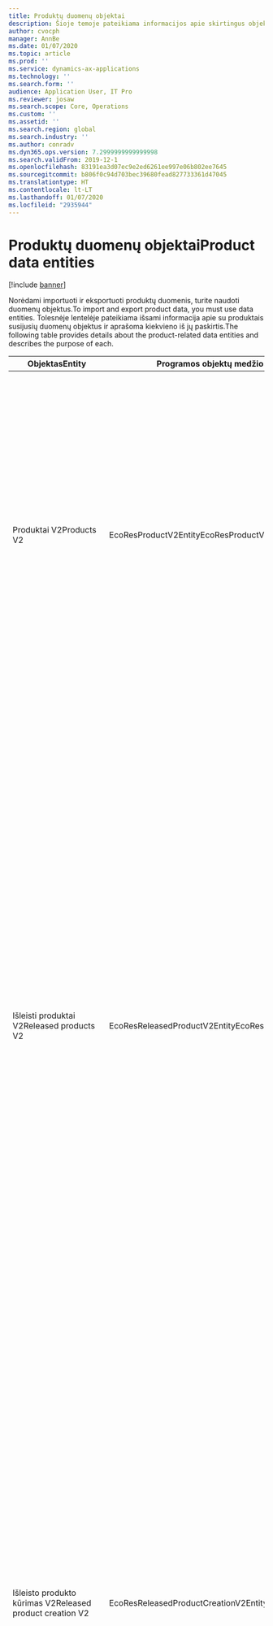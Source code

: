 ```yaml
---
title: Produktų duomenų objektai
description: Šioje temoje pateikiama informacijos apie skirtingus objektus, kuriuos naudojant galima importuoti ir eksportuoti produktų duomenis.
author: cvocph
manager: AnnBe
ms.date: 01/07/2020
ms.topic: article
ms.prod: ''
ms.service: dynamics-ax-applications
ms.technology: ''
ms.search.form: ''
audience: Application User, IT Pro
ms.reviewer: josaw
ms.search.scope: Core, Operations
ms.custom: ''
ms.assetid: ''
ms.search.region: global
ms.search.industry: ''
ms.author: conradv
ms.dyn365.ops.version: 7.2999999999999998
ms.search.validFrom: 2019-12-1
ms.openlocfilehash: 83191ea3d07ec9e2ed6261ee997e06b802ee7645
ms.sourcegitcommit: b806f0c94d703bec39680fead827733361d47045
ms.translationtype: HT
ms.contentlocale: lt-LT
ms.lasthandoff: 01/07/2020
ms.locfileid: "2935944"
---
```

# <a name="product-data-entities"></a><span data-ttu-id="630d9-103">Produktų duomenų objektai</span><span class="sxs-lookup"><span data-stu-id="630d9-103">Product data entities</span></span>

[!include [banner](../includes/banner.md)]

<span data-ttu-id="630d9-104">Norėdami importuoti ir eksportuoti produktų duomenis, turite naudoti duomenų objektus.</span><span class="sxs-lookup"><span data-stu-id="630d9-104">To import and export product data, you must use data entities.</span></span> <span data-ttu-id="630d9-105">Tolesnėje lentelėje pateikiama išsami informacija apie su produktais susijusių duomenų objektus ir aprašoma kiekvieno iš jų paskirtis.</span><span class="sxs-lookup"><span data-stu-id="630d9-105">The following table provides details about the product-related data entities and describes the purpose of each.</span></span>

| <span data-ttu-id="630d9-106">Objektas</span><span class="sxs-lookup"><span data-stu-id="630d9-106">Entity</span></span> | <span data-ttu-id="630d9-107">Programos objektų medžio (AOT) pavadinimas (tipas)</span><span class="sxs-lookup"><span data-stu-id="630d9-107">Application Object Tree (AOT) name (type)</span></span> | <span data-ttu-id="630d9-108">Pastabos</span><span class="sxs-lookup"><span data-stu-id="630d9-108">Notes</span></span> |
|--------|-------------------------------------------|-------|
| <span data-ttu-id="630d9-109">Produktai V2</span><span class="sxs-lookup"><span data-stu-id="630d9-109">Products V2</span></span> | <span data-ttu-id="630d9-110">EcoResProductV2Entity</span><span class="sxs-lookup"><span data-stu-id="630d9-110">EcoResProductV2Entity</span></span> | <span data-ttu-id="630d9-111">Šis objektas naudojamas bendrai naudojamiems produktams – išskirtiesiems produktams bei bendriesiems produktams importuoti ir eksportuoti.</span><span class="sxs-lookup"><span data-stu-id="630d9-111">This entity is used to import and export shared products-distinct products and product masters.</span></span> <span data-ttu-id="630d9-112">Jį naudojant galima naujinimo funkcija.</span><span class="sxs-lookup"><span data-stu-id="630d9-112">It allows for updates.</span></span> <span data-ttu-id="630d9-113">Jis nepalaiko rinkiniu pagrįstų SQL operacijų.</span><span class="sxs-lookup"><span data-stu-id="630d9-113">It doesn't support set-based SQL operations.</span></span> <span data-ttu-id="630d9-114">Jį galima naudoti su „Open Data Protocol“ („OData“).</span><span class="sxs-lookup"><span data-stu-id="630d9-114">It's enabled for Open Data Protocol (OData).</span></span> |
| <span data-ttu-id="630d9-115">Išleisti produktai V2</span><span class="sxs-lookup"><span data-stu-id="630d9-115">Released products V2</span></span> | <span data-ttu-id="630d9-116">EcoResReleasedProductV2Entity</span><span class="sxs-lookup"><span data-stu-id="630d9-116">EcoResReleasedProductV2Entity</span></span> | <span data-ttu-id="630d9-117">Šis objektas naudojamas išleistiems produktams – išskirtiesiems produktams bei bendriesiems produktams importuoti ir eksportuoti.</span><span class="sxs-lookup"><span data-stu-id="630d9-117">This entity is used to import and export released products-distinct products and product masters.</span></span> <span data-ttu-id="630d9-118">Jį naudojant galima naujinimo funkcija.</span><span class="sxs-lookup"><span data-stu-id="630d9-118">It allows for updates.</span></span> <span data-ttu-id="630d9-119">Norint jį naudoti, jau turi būti sukurtas bendrai naudojamas produktas.</span><span class="sxs-lookup"><span data-stu-id="630d9-119">It requires that the shared product already be created.</span></span> <span data-ttu-id="630d9-120">Importavus naują išleistą produktą, išleidžiamas bendrai naudojamas produktas.</span><span class="sxs-lookup"><span data-stu-id="630d9-120">When a new released product is imported, a release of the shared product occurs.</span></span> <span data-ttu-id="630d9-121">Taip pat yra atskirų objektų, kuriuos naudojant galima importuoti ir eksportuoti išleistus bendruosius produktus bei išleistus išskirtuosius variantus.</span><span class="sxs-lookup"><span data-stu-id="630d9-121">There are also separate entities that can be used to import and export released product masters and released distinct variants.</span></span> <span data-ttu-id="630d9-122">Šis objektas nepalaiko rinkiniu pagrįstų SQL operacijų ar naikinimo operacijų.</span><span class="sxs-lookup"><span data-stu-id="630d9-122">This entity doesn't support set-based SQL operations or delete operations.</span></span> <span data-ttu-id="630d9-123">Jį galima naudoti su „OData“.</span><span class="sxs-lookup"><span data-stu-id="630d9-123">It's enabled for OData.</span></span> |
| <span data-ttu-id="630d9-124">Išleisto produkto kūrimas V2</span><span class="sxs-lookup"><span data-stu-id="630d9-124">Released product creation V2</span></span> | <span data-ttu-id="630d9-125">EcoResReleasedProductCreationV2Entity</span><span class="sxs-lookup"><span data-stu-id="630d9-125">EcoResReleasedProductCreationV2Entity</span></span> | <span data-ttu-id="630d9-126">Naudojant šį objektą, vienu veiksmu importuojami bendrai naudojami produktai ir išleisti produktai.</span><span class="sxs-lookup"><span data-stu-id="630d9-126">This entity is used to import shared products and released products in one step.</span></span> <span data-ttu-id="630d9-127">Nors objektas palaiko eksportavimo galimybę, taip jo naudoti nerekomenduojama, nes objektas skirtas produktams kurti.</span><span class="sxs-lookup"><span data-stu-id="630d9-127">Although it supports exports, that use isn't recommended, because the purpose of the entity is product creation.</span></span> <span data-ttu-id="630d9-128">Jis nepalaiko naujinimų.</span><span class="sxs-lookup"><span data-stu-id="630d9-128">It doesn't support updates.</span></span> <span data-ttu-id="630d9-129">Jis palaiko ribotą laukų rinkinį (laukų, esančių produktų kūrimo dialogo lange).</span><span class="sxs-lookup"><span data-stu-id="630d9-129">It supports a limited set of fields (fields that are available in the product creation dialog box).</span></span> <span data-ttu-id="630d9-130">Jis nepalaiko rinkiniu pagrįstų SQL operacijų.</span><span class="sxs-lookup"><span data-stu-id="630d9-130">It doesn't support set-based SQL operations.</span></span> <span data-ttu-id="630d9-131">Jis nėra pasiekiamas naudojant „OData“.</span><span class="sxs-lookup"><span data-stu-id="630d9-131">It isn't exposed through OData.</span></span> |
| <span data-ttu-id="630d9-132">Produkto variantai</span><span class="sxs-lookup"><span data-stu-id="630d9-132">Product variants</span></span> | <span data-ttu-id="630d9-133">EcoResProductVariantEntity</span><span class="sxs-lookup"><span data-stu-id="630d9-133">EcoResProductVariantEntity</span></span> | <span data-ttu-id="630d9-134">Šis objektas naudojamas bendrai naudojamiems produktų variantams importuoti ir eksportuoti.</span><span class="sxs-lookup"><span data-stu-id="630d9-134">This entity is used to import and export shared product variants.</span></span> <span data-ttu-id="630d9-135">Jį naudojant galima naujinimo funkcija.</span><span class="sxs-lookup"><span data-stu-id="630d9-135">It allows for updates.</span></span> <span data-ttu-id="630d9-136">Norint jį naudoti, jau turi būti sukurtos dimensijų reikšmės.</span><span class="sxs-lookup"><span data-stu-id="630d9-136">It requires that dimension values already be created.</span></span> <span data-ttu-id="630d9-137">Integravimo raktas yra bendrasis produktas su produkto dimensijomis.</span><span class="sxs-lookup"><span data-stu-id="630d9-137">The integration key is the product master plus product dimensions.</span></span> <span data-ttu-id="630d9-138">Šis objektas nepalaiko rinkiniu pagrįstų SQL operacijų.</span><span class="sxs-lookup"><span data-stu-id="630d9-138">This entity doesn't support set-based SQL operations.</span></span> <span data-ttu-id="630d9-139">Jį galima naudoti su „OData“.</span><span class="sxs-lookup"><span data-stu-id="630d9-139">It's enabled for OData.</span></span> <span data-ttu-id="630d9-140">Jis palaiko naikinimo operacijas.</span><span class="sxs-lookup"><span data-stu-id="630d9-140">It supports delete operations.</span></span> <span data-ttu-id="630d9-141">Jo negalima išplėsti įtraukiant naujų produkto dimensijų.</span><span class="sxs-lookup"><span data-stu-id="630d9-141">It can't be extended through the addition of new product dimensions.</span></span> |
| <span data-ttu-id="630d9-142">Produktų variantai pagal produktų numerių identifikavimą</span><span class="sxs-lookup"><span data-stu-id="630d9-142">Product variants by product number identification</span></span> | <span data-ttu-id="630d9-143">EcoResProductNumberIdentifiedProductVariantEntity</span><span class="sxs-lookup"><span data-stu-id="630d9-143">EcoResProductNumberIdentifiedProductVariantEntity</span></span> | <span data-ttu-id="630d9-144">Šis objektas naudojamas bendrai naudojamiems produktų variantams importuoti ir eksportuoti.</span><span class="sxs-lookup"><span data-stu-id="630d9-144">This entity is used to import and export shared product variants.</span></span> <span data-ttu-id="630d9-145">Jį naudojant galima naujinimo funkcija.</span><span class="sxs-lookup"><span data-stu-id="630d9-145">It allows for updates.</span></span> <span data-ttu-id="630d9-146">Norint jį naudoti, jau turi būti sukurtos dimensijų reikšmės.</span><span class="sxs-lookup"><span data-stu-id="630d9-146">It requires that dimension values already be created.</span></span> <span data-ttu-id="630d9-147">Integravimo raktas yra produkto numeris (o objekto **Produkto variantai** integravimo raktas yra bendrasis produktas su produkto dimensijomis).</span><span class="sxs-lookup"><span data-stu-id="630d9-147">The integration key is the product number (whereas the integration key for the **Product variants** entity is the product master plus product dimensions).</span></span> |
| <span data-ttu-id="630d9-148">Patvirtinto produkto variantai</span><span class="sxs-lookup"><span data-stu-id="630d9-148">Released product variants</span></span> | <span data-ttu-id="630d9-149">EcoResReleasedProductVariantEntity</span><span class="sxs-lookup"><span data-stu-id="630d9-149">EcoResReleasedProductVariantEntity</span></span> | <span data-ttu-id="630d9-150">Šis objektas naudojamas išleistiems produktų variantams importuoti ir eksportuoti.</span><span class="sxs-lookup"><span data-stu-id="630d9-150">This entity is used to import and export released product variants.</span></span> <span data-ttu-id="630d9-151">Jį naudojant galima naujinimo funkcija.</span><span class="sxs-lookup"><span data-stu-id="630d9-151">It allows for updates.</span></span> <span data-ttu-id="630d9-152">Norint jį naudoti, jau turi būti sukurti bendrai naudojami produkto variantai.</span><span class="sxs-lookup"><span data-stu-id="630d9-152">It requires that shared product variants already be created.</span></span> <span data-ttu-id="630d9-153">Importavus naują išleistą produkto variantą, išleidžiamas bendrai naudojamas produkto variantas.</span><span class="sxs-lookup"><span data-stu-id="630d9-153">When a new released product variant is imported, a release of the shared product variant occurs.</span></span> <span data-ttu-id="630d9-154">Šis objektas nepalaiko rinkiniu pagrįstų SQL operacijų.</span><span class="sxs-lookup"><span data-stu-id="630d9-154">This entity doesn't support set-based SQL operations.</span></span> <span data-ttu-id="630d9-155">Jį galima naudoti su „OData“.</span><span class="sxs-lookup"><span data-stu-id="630d9-155">It's enabled for OData.</span></span> <span data-ttu-id="630d9-156">Nors objektas palaiko naikinimo operacijas, taip jį naudojant sugadinami duomenys, nes dabartinėje platformoje yra klaida.</span><span class="sxs-lookup"><span data-stu-id="630d9-156">Although it supports delete operations, that use currently causes data corruption because of a bug in the current platform.</span></span> <span data-ttu-id="630d9-157">Šio objekto negalima išplėsti įtraukiant naujų produkto dimensijų.</span><span class="sxs-lookup"><span data-stu-id="630d9-157">This entity can't be extended through the addition of new product dimensions.</span></span> |
| <span data-ttu-id="630d9-158">Išleisti produktų variantai pagal produktų numerių identifikavimą</span><span class="sxs-lookup"><span data-stu-id="630d9-158">Released product variants by product number identification</span></span> | <span data-ttu-id="630d9-159">EcoResProductNumberIdentifiedReleasedProductVariantEntity</span><span class="sxs-lookup"><span data-stu-id="630d9-159">EcoResProductNumberIdentifiedReleasedProductVariantEntity</span></span> | <span data-ttu-id="630d9-160">Šis objektas yra panašus į objektą **Išleisti produkto variantai**, tačiau integravimo raktas yra produkto numeris, o ne bendrasis produktas su produkto dimensijomis.</span><span class="sxs-lookup"><span data-stu-id="630d9-160">This entity resembles the **Released product variants** entity, but the integration key is the product number instead of the product master plus product dimensions.</span></span> <span data-ttu-id="630d9-161">Jį galima išplėsti įtraukiant naujų produkto dimensijų.</span><span class="sxs-lookup"><span data-stu-id="630d9-161">It can be extended through the addition of new product dimensions.</span></span> |
| <span data-ttu-id="630d9-162">Parduodami išleisti produktai</span><span class="sxs-lookup"><span data-stu-id="630d9-162">Sellable released products</span></span> | <span data-ttu-id="630d9-163">EcoResSellableReleasedProductEntity</span><span class="sxs-lookup"><span data-stu-id="630d9-163">EcoResSellableReleasedProductEntity</span></span> | <span data-ttu-id="630d9-164">Šis objektas naudojamas tik parduodamiesiems produktams eksportuoti.</span><span class="sxs-lookup"><span data-stu-id="630d9-164">This entity is used to export only sellable products.</span></span> <span data-ttu-id="630d9-165">Parduodamieji produktai – tai produktai, apie kuriuos pateikta informacija, reikalinga norint produktus naudoti pardavimo užsakyme.</span><span class="sxs-lookup"><span data-stu-id="630d9-165">Sellable products are products that have the information that they require in order to be used in a sales order.</span></span> <span data-ttu-id="630d9-166">Tos pačios taisyklės taikomos, kai produktas patikrinamas naudojant puslapio **Išleisti produktai** funkciją **Tikrinti**.</span><span class="sxs-lookup"><span data-stu-id="630d9-166">The same rules apply when a product is validated by using the **Validate** function on the **Released products** page.</span></span> |
| <span data-ttu-id="630d9-167">Išleisti išskirtieji produktai V2</span><span class="sxs-lookup"><span data-stu-id="630d9-167">Released Distinct products V2</span></span> | <span data-ttu-id="630d9-168">EcoResDistinctProductV2Entity</span><span class="sxs-lookup"><span data-stu-id="630d9-168">EcoResDistinctProductV2Entity</span></span> | <span data-ttu-id="630d9-169">Šis objektas naudojamas išskirtiesiems produktams eksportuoti.</span><span class="sxs-lookup"><span data-stu-id="630d9-169">This entity is used to export distinct products.</span></span> <span data-ttu-id="630d9-170">Išskirtieji produktai gali būti produktai, potipio produktai ir produkto variantai.</span><span class="sxs-lookup"><span data-stu-id="630d9-170">Those distinct products can be products, subtype products, and product variants.</span></span> |
| <span data-ttu-id="630d9-171">Išleisti bendrieji produktai V2</span><span class="sxs-lookup"><span data-stu-id="630d9-171">Released products masters V2</span></span> | <span data-ttu-id="630d9-172">EcoResProductMasterV2Entity</span><span class="sxs-lookup"><span data-stu-id="630d9-172">EcoResProductMasterV2Entity</span></span> | <span data-ttu-id="630d9-173">Šis objektas naudojamas bendriesiems produktams importuoti ir eksportuoti.</span><span class="sxs-lookup"><span data-stu-id="630d9-173">This entity is used to import and export product masters.</span></span> <span data-ttu-id="630d9-174">Jis neturi duomenų tvarkymo galimybės.</span><span class="sxs-lookup"><span data-stu-id="630d9-174">It isn't enabled for data management.</span></span> |
| <span data-ttu-id="630d9-175">Prekė - brūkšninis kodas</span><span class="sxs-lookup"><span data-stu-id="630d9-175">Item - bar code</span></span> | <span data-ttu-id="630d9-176">EcoResProductBarcodeEntity</span><span class="sxs-lookup"><span data-stu-id="630d9-176">EcoResProductBarcodeEntity</span></span> | <span data-ttu-id="630d9-177">Šis objektas naudojamas produktams ir brūkšniniams kodams eksportuoti.</span><span class="sxs-lookup"><span data-stu-id="630d9-177">This entity is used to export products and bar codes.</span></span> |
| <span data-ttu-id="630d9-178">Produktų ciklo būsenos</span><span class="sxs-lookup"><span data-stu-id="630d9-178">Product lifecycle states</span></span> | <span data-ttu-id="630d9-179">EcoResProductLifecycleSateEntity</span><span class="sxs-lookup"><span data-stu-id="630d9-179">EcoResProductLifecycleSateEntity</span></span> | <span data-ttu-id="630d9-180">Naudojant šį objektą, galima importuoti ir eksportuoti skirtingas produktų ciklo būsenas, kurios gali būti priskiriamos produktui.</span><span class="sxs-lookup"><span data-stu-id="630d9-180">This entity is used to import and export the different product lifecycle states that can be assigned to a product.</span></span> |

> [!NOTE]
> <span data-ttu-id="630d9-181">Naudodami duomenų objektą **Išleisti produktai V2**, produktų į sistemą galite importuoti, tik jei jau sukurtas bendrai naudojamas produktas.</span><span class="sxs-lookup"><span data-stu-id="630d9-181">You can use the **Released Products V2** data entity to import products into the system only if the shared product has already been created.</span></span> <span data-ttu-id="630d9-182">Kitu atveju, norėdami į sistemą importuoti produktų, turite naudoti duomenų objektą **Produktų kūrimas**.</span><span class="sxs-lookup"><span data-stu-id="630d9-182">Otherwise, to import products into the system, you must use the **Product creation** data entity.</span></span>
